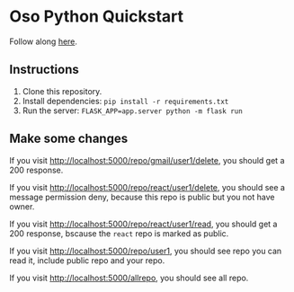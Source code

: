 # Oso Python Quickstart

Follow along [here](https://docs.osohq.com/getting-started/quickstart.html).

## Instructions

1. Clone this repository.
2. Install dependencies: `pip install -r requirements.txt`
3. Run the server: `FLASK_APP=app.server python -m flask run`

## Make some changes

If you visit
[http://localhost:5000/repo/gmail/user1/delete](http://localhost:5000/repo/gmail/user1/delete), you
should get a 200 response.

If you visit
[http://localhost:5000/repo/react/user1/delete](http://localhost:5000/repo/react/user1/delete), you
should see a message permission deny, because this repo is public but you not have owner.

If you visit
[http://localhost:5000/repo/react/user1/read](http://localhost:5000/repo/react/user1/read), you
should get a 200 response, bscause the `react` repo is marked as public.

If you visit
[http://localhost:5000/repo/user1](http://localhost:5000/repo/user1), you should see repo you
can read it, include public repo and your repo.

If you visit
[http://localhost:5000/allrepo](http://localhost:5000/allrepo), you should see all repo.
